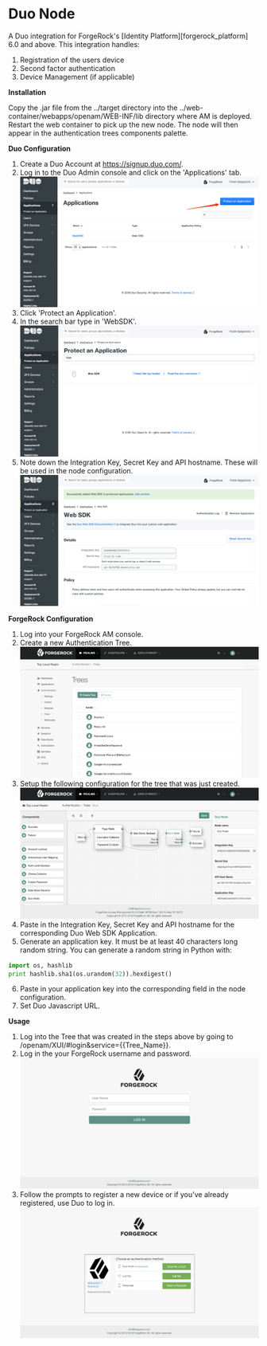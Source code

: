 <!--
 * The contents of this file are subject to the terms of the Common Development and
 * Distribution License (the License). You may not use this file except in compliance with the
 * License.
 *
 * You can obtain a copy of the License at legal/CDDLv1.0.txt. See the License for the
 * specific language governing permission and limitations under the License.
 *
 * When distributing Covered Software, include this CDDL Header Notice in each file and include
 * the License file at legal/CDDLv1.0.txt. If applicable, add the following below the CDDL
 * Header, with the fields enclosed by brackets [] replaced by your own identifying
 * information: "Portions copyright [year] [name of copyright owner]".
 *
 * Copyright ${data.get('yyyy')} ForgeRock AS.
-->
# Duo Node

A Duo integration for ForgeRock's [Identity Platform][forgerock_platform] 6.0 and above. This integration handles:
1. Registration of the users device
2. Second factor authentication
3. Device Management (if applicable) 

**Installation**

Copy the .jar file from the ../target directory into the ../web-container/webapps/openam/WEB-INF/lib directory where AM is deployed.  Restart the web container to pick up the new node.  The node will then appear in the authentication trees components palette.


**Duo Configuration**
1. Create a Duo Account at https://signup.duo.com/.
2. Log in to the Duo Admin console and click on the 'Applications' tab.
![alt text](https://raw.githubusercontent.com/ForgeRock/duo-auth-node/master/images/Duo1.png "Duo Configuration 1")
3. Click 'Protect an Application'.
4. In the search bar type in 'WebSDK'.
![alt text](https://raw.githubusercontent.com/ForgeRock/duo-auth-node/master/images/Duo2.png "Duo Configuration 2")
5. Note down the Integration Key, Secret Key and API hostname. These will be used in the node configuration.
![alt text](https://github.com/ForgeRock/duo-auth-node/blob/master/images/Duo3.png?raw=true "Duo Configuration 3")

**ForgeRock Configuration**
1. Log into your ForgeRock AM console.
2. Create a new Authentication Tree.
![alt text](https://github.com/ForgeRock/duo-auth-node/blob/master/images/ForgeRock1.png?raw=true "ForgeRock Configuration 1")
3. Setup the following configuration for the tree that was just created.
![alt text](https://github.com/ForgeRock/duo-auth-node/blob/master/images/ForgeRock2.png?raw=true "ForgeRock Configuration 2")
4. Paste in the Integration Key, Secret Key and API hostname for the corresponding Duo Web SDK Application.
5. Generate an application key. It must be at least 40 characters long random string. You can generate a random string in Python with:
```python
import os, hashlib
print hashlib.sha1(os.urandom(32)).hexdigest()
```
6. Paste in your application key into the corresponding field in the node configuration.
7. Set Duo Javascript URL.


**Usage**
1. Log into the Tree that was created in the steps above by going to /openam/XUI/#login&service={{Tree_Name}}.
2. Log in the your ForgeRock username and password.
![alt text](https://github.com/ForgeRock/duo-auth-node/blob/master/images/Access1.png?raw=true "Access 1")
3. Follow the prompts to register a new device or if you've already registered, use Duo to log in.
![alt text](https://github.com/ForgeRock/duo-auth-node/blob/master/images/Access2.png?raw=true "Access 2")


